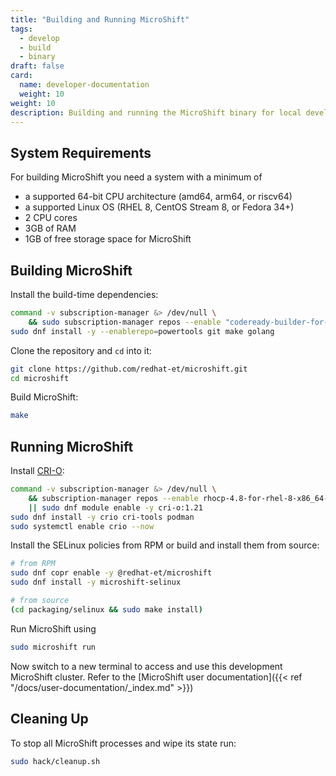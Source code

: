 ```yaml
---
title: "Building and Running MicroShift"
tags:
  - develop
  - build
  - binary
draft: false
card:
  name: developer-documentation
  weight: 10
weight: 10
description: Building and running the MicroShift binary for local development
---
```


## System Requirements

For building MicroShift you need a system with a minimum of

- a supported 64-bit CPU architecture (amd64, arm64, or riscv64)
- a supported Linux OS (RHEL 8, CentOS Stream 8, or Fedora 34+)
- 2 CPU cores
- 3GB of RAM
- 1GB of free storage space for MicroShift

## Building MicroShift

Install the build-time dependencies:

```Bash
command -v subscription-manager &> /dev/null \
    && sudo subscription-manager repos --enable "codeready-builder-for-rhel-8-$(uname -m)-rpms"
sudo dnf install -y --enablerepo=powertools git make golang
```

Clone the repository and `cd` into it:

```Bash
git clone https://github.com/redhat-et/microshift.git
cd microshift
```

Build MicroShift:

```Bash
make
```

## Running MicroShift

Install [CRI-O](https://github.com/cri-o/cri-o/blob/main/install.md):

```Bash
command -v subscription-manager &> /dev/null \
    && subscription-manager repos --enable rhocp-4.8-for-rhel-8-x86_64-rpms \
    || sudo dnf module enable -y cri-o:1.21
sudo dnf install -y crio cri-tools podman
sudo systemctl enable crio --now
```

Install the SELinux policies from RPM or build and install them from source:

```Bash
# from RPM
sudo dnf copr enable -y @redhat-et/microshift
sudo dnf install -y microshift-selinux

# from source
(cd packaging/selinux && sudo make install)
```

Run MicroShift using

```bash
sudo microshift run
```

Now switch to a new terminal to access and use this development MicroShift cluster.
Refer to the [MicroShift user documentation]({{< ref "/docs/user-documentation/_index.md" >}})

## Cleaning Up

To stop all MicroShift processes and wipe its state run:

```Bash
sudo hack/cleanup.sh
```
